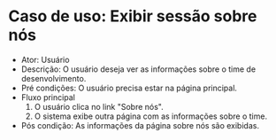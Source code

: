 # Caso de uso: Exibir sessão sobre nós
* Ator: Usuário 
* Descrição: O usuário deseja ver as informações sobre o time de desenvolvimento.
* Pré condições: O usuário precisa estar na página principal.
* Fluxo principal
  1. O usuário clica no link "Sobre nós".
  2. O sistema exibe outra página com as informações sobre o time.
* Pós condição: As informações da página sobre nós são exibidas.
